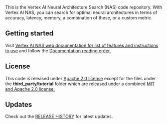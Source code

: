 This is the Vertex AI Neural Architecture Search (NAS) code repository.
With Vertex AI NAS, you can search for
optimal neural architectures in terms of accuracy, latency, memory,
a combination of these, or a custom metric.

## Getting started
Visit [Vertex AI NAS web documentation for list of features and
instructions to use](https://cloud.google.com/vertex-ai/docs/training/neural-architecture-search/overview)
and follow the [Documentation reading order.](https://cloud.google.com/vertex-ai/docs/training/neural-architecture-search/overview#reading_order)

## License
This code is released under [Apache 2.0 license](https://github.com/google/vertex-ai-nas/blob/main/LICENSE)
except for the files under the **third_party/tutorial** folder
which are released under a combined [MIT and Apache 2.0 license.](https://github.com/google/vertex-ai-nas/blob/main/third_party/tutorial/LICENSE)

## Updates
Check out the [RELEASE HISTORY](https://github.com/google/vertex-ai-nas/blob/main/RELEASE_HISTORY.md)
for latest updates.
